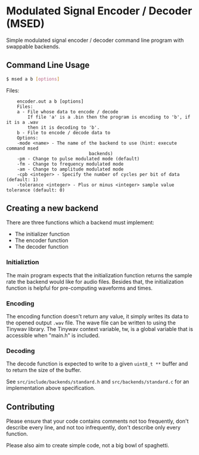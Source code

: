 # Modulated Signal Encoder / Decoder (MSED)

Simple modulated signal encoder / decoder command line program with swappable backends.

## Command Line Usage

```bash
$ msed a b [options]
```
Files: <br>
```
    encoder.out a b [options]
    Files:
	a - File whose data to encode / decode
	    If file 'a' is a .bin then the program is encoding to 'b', if it is a .wav 
	    then it is decoding to 'b'.
	b - File to encode / decode data to
    Options:
	-mode <name> - The name of the backend to use (hint: execute command msed 
						       backends)
	-pm - Change to pulse modulated mode (default)
	-fm - Change to frequency modulated mode
	-am - Change to amplitude modulated mode
	-cpb <integer> - Specify the number of cycles per bit of data (default: 1)
	-tolerance <integer> - Plus or minus <integer> sample value tolerance (default: 0)
```

## Creating a new backend

There are three functions which a backend must implement:

* The initializer function
* The encoder function
* The decoder function

### Initializtion

The main program expects that the initialization function returns the sample rate the backend would like for audio files. Besides that, the initialization function is helpful for pre-computing waveforms and times.

### Encoding

The encoding function doesn't return any value, it simply writes its data to the opened output `.wav` file. The wave file can be written to using the Tinywav library. The Tinywav context variable, tw, is a global variable that is accessible when "main.h" is included.

### Decoding

The decode function is expected to write to a given `uint8_t **` buffer and to return the size of the buffer.

See `src/include/backends/standard.h` and `src/backends/standard.c` for an implementation above specification.

## Contributing

Please ensure that your code contains comments not too frequently, don't describe every line, and not too infrequently, don't describe only every function.

Please also aim to create simple code, not a big bowl of spaghetti.
